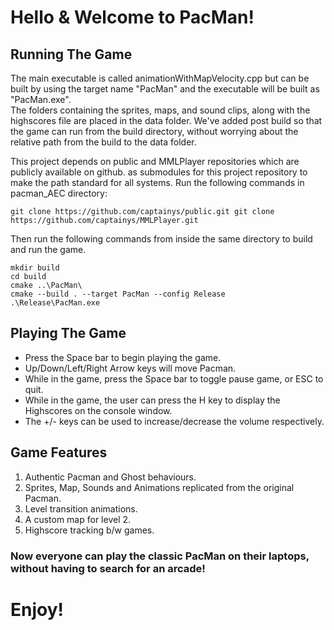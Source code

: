 # Hello & Welcome to PacMan!

## Running The Game
   
   The main executable is called animationWithMapVelocity.cpp but can be built by using the target name "PacMan" and the executable will be built as "PacMan.exe". \
   The folders containing the sprites, maps, and sound clips, along with the highscores file are placed in the data folder. We've added post build so that the game can run from the build directory, without worrying about the relative path from the build to the data folder.

   This project depends on public and MMLPlayer repositories which are publicly available on github. as submodules for this project repository to make the path standard for all systems. Run the following commands in pacman_AEC directory:
   
   ``
   git clone https://github.com/captainys/public.git
   git clone https://github.com/captainys/MMLPlayer.git
   ``

   Then run the following commands from inside the same directory to build and run the game.

   ```
   mkdir build
   cd build
   cmake ..\PacMan\
   cmake --build . --target PacMan --config Release
   .\Release\PacMan.exe
   ```

## Playing The Game
 - Press the Space bar to begin playing the game.
 - Up/Down/Left/Right Arrow keys will move Pacman.
 - While in the game, press the Space bar to toggle pause game, or ESC to quit.
 - While in the game, the user can press the H key to display the Highscores on the console window.
 - The +/- keys can be used to increase/decrease the volume respectively.

## Game Features
 1. Authentic Pacman and Ghost behaviours.
 2. Sprites, Map, Sounds and Animations replicated from the original Pacman.
 3. Level transition animations.
 4. A custom map for level 2.
 5. Highscore tracking b/w games.

### Now everyone can play the classic PacMan on their laptops, without having to search for an arcade!

# Enjoy!




